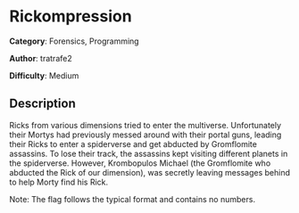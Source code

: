 # Rickompression
**Category**: Forensics, Programming

**Author**: tratrafe2

**Difficulty**: Medium

## Description
Ricks from various dimensions tried to enter the multiverse. 
Unfortunately their Mortys had previously messed around with their portal guns, 
leading their Ricks to enter a spiderverse and get abducted by Gromflomite assassins.
To lose their track, the assassins kept visiting different planets in the spiderverse.
However, Krombopulos Michael (the Gromflomite who abducted the Rick of our dimension),
was secretly leaving messages behind to help Morty find his Rick.

Note: The flag follows the typical format and contains no numbers. 

